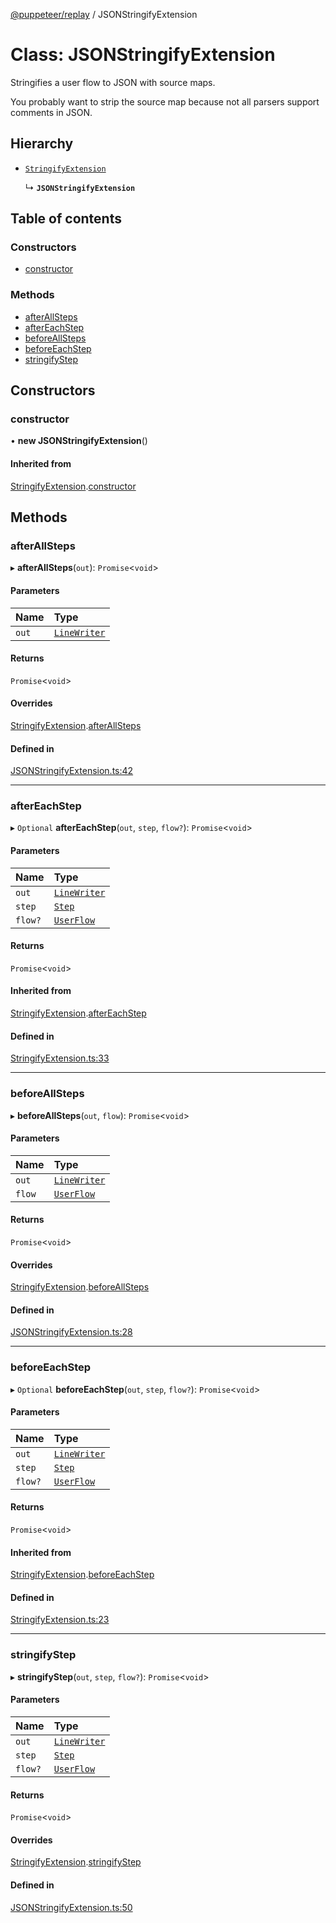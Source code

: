 [@puppeteer/replay](../README.md) / JSONStringifyExtension

# Class: JSONStringifyExtension

Stringifies a user flow to JSON with source maps.

You probably want to strip the source map because not all
parsers support comments in JSON.

## Hierarchy

- [`StringifyExtension`](StringifyExtension.md)

  ↳ **`JSONStringifyExtension`**

## Table of contents

### Constructors

- [constructor](JSONStringifyExtension.md#constructor)

### Methods

- [afterAllSteps](JSONStringifyExtension.md#afterallsteps)
- [afterEachStep](JSONStringifyExtension.md#aftereachstep)
- [beforeAllSteps](JSONStringifyExtension.md#beforeallsteps)
- [beforeEachStep](JSONStringifyExtension.md#beforeeachstep)
- [stringifyStep](JSONStringifyExtension.md#stringifystep)

## Constructors

### constructor

• **new JSONStringifyExtension**()

#### Inherited from

[StringifyExtension](StringifyExtension.md).[constructor](StringifyExtension.md#constructor)

## Methods

### afterAllSteps

▸ **afterAllSteps**(`out`): `Promise`<`void`\>

#### Parameters

| Name  | Type                                        |
| :---- | :------------------------------------------ |
| `out` | [`LineWriter`](../interfaces/LineWriter.md) |

#### Returns

`Promise`<`void`\>

#### Overrides

[StringifyExtension](StringifyExtension.md).[afterAllSteps](StringifyExtension.md#afterallsteps)

#### Defined in

[JSONStringifyExtension.ts:42](https://github.com/puppeteer/replay/blob/main/src/JSONStringifyExtension.ts#L42)

---

### afterEachStep

▸ `Optional` **afterEachStep**(`out`, `step`, `flow?`): `Promise`<`void`\>

#### Parameters

| Name    | Type                                           |
| :------ | :--------------------------------------------- |
| `out`   | [`LineWriter`](../interfaces/LineWriter.md)    |
| `step`  | [`Step`](../modules/Schema.md#step)            |
| `flow?` | [`UserFlow`](../interfaces/Schema.UserFlow.md) |

#### Returns

`Promise`<`void`\>

#### Inherited from

[StringifyExtension](StringifyExtension.md).[afterEachStep](StringifyExtension.md#aftereachstep)

#### Defined in

[StringifyExtension.ts:33](https://github.com/puppeteer/replay/blob/main/src/StringifyExtension.ts#L33)

---

### beforeAllSteps

▸ **beforeAllSteps**(`out`, `flow`): `Promise`<`void`\>

#### Parameters

| Name   | Type                                           |
| :----- | :--------------------------------------------- |
| `out`  | [`LineWriter`](../interfaces/LineWriter.md)    |
| `flow` | [`UserFlow`](../interfaces/Schema.UserFlow.md) |

#### Returns

`Promise`<`void`\>

#### Overrides

[StringifyExtension](StringifyExtension.md).[beforeAllSteps](StringifyExtension.md#beforeallsteps)

#### Defined in

[JSONStringifyExtension.ts:28](https://github.com/puppeteer/replay/blob/main/src/JSONStringifyExtension.ts#L28)

---

### beforeEachStep

▸ `Optional` **beforeEachStep**(`out`, `step`, `flow?`): `Promise`<`void`\>

#### Parameters

| Name    | Type                                           |
| :------ | :--------------------------------------------- |
| `out`   | [`LineWriter`](../interfaces/LineWriter.md)    |
| `step`  | [`Step`](../modules/Schema.md#step)            |
| `flow?` | [`UserFlow`](../interfaces/Schema.UserFlow.md) |

#### Returns

`Promise`<`void`\>

#### Inherited from

[StringifyExtension](StringifyExtension.md).[beforeEachStep](StringifyExtension.md#beforeeachstep)

#### Defined in

[StringifyExtension.ts:23](https://github.com/puppeteer/replay/blob/main/src/StringifyExtension.ts#L23)

---

### stringifyStep

▸ **stringifyStep**(`out`, `step`, `flow?`): `Promise`<`void`\>

#### Parameters

| Name    | Type                                           |
| :------ | :--------------------------------------------- |
| `out`   | [`LineWriter`](../interfaces/LineWriter.md)    |
| `step`  | [`Step`](../modules/Schema.md#step)            |
| `flow?` | [`UserFlow`](../interfaces/Schema.UserFlow.md) |

#### Returns

`Promise`<`void`\>

#### Overrides

[StringifyExtension](StringifyExtension.md).[stringifyStep](StringifyExtension.md#stringifystep)

#### Defined in

[JSONStringifyExtension.ts:50](https://github.com/puppeteer/replay/blob/main/src/JSONStringifyExtension.ts#L50)
